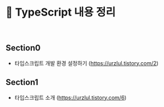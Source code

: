 # 📘 TypeScript 내용 정리  
<br>

## Section0
- 타입스크립트 개발 환경 설정하기 (https://urzlul.tistory.com/2)

## Section1
- 타입스크립트 소개 (https://urzlul.tistory.com/6)
